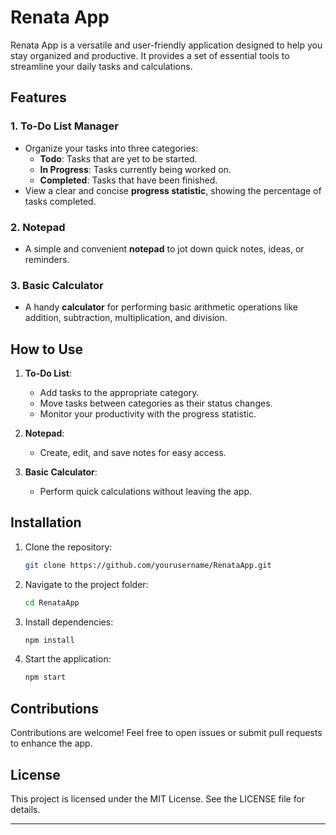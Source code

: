 # Renata App

Renata App is a versatile and user-friendly application designed to help you stay organized and productive. It provides a set of essential tools to streamline your daily tasks and calculations. 

## Features

### 1. **To-Do List Manager**
   - Organize your tasks into three categories:
     - **Todo**: Tasks that are yet to be started.
     - **In Progress**: Tasks currently being worked on.
     - **Completed**: Tasks that have been finished.
   - View a clear and concise **progress statistic**, showing the percentage of tasks completed.

### 2. **Notepad**
   - A simple and convenient **notepad** to jot down quick notes, ideas, or reminders.


### 3. **Basic Calculator**
   - A handy **calculator** for performing basic arithmetic operations like addition, subtraction, multiplication, and division.

## How to Use

1. **To-Do List**:
   - Add tasks to the appropriate category.
   - Move tasks between categories as their status changes.
   - Monitor your productivity with the progress statistic.

2. **Notepad**:
   - Create, edit, and save notes for easy access.


3. **Basic Calculator**:
   - Perform quick calculations without leaving the app.

## Installation

1. Clone the repository:
   ```bash
   git clone https://github.com/yourusername/RenataApp.git
   ```
2. Navigate to the project folder:
   ```bash
   cd RenataApp
   ```
3. Install dependencies:
   ```bash
   npm install
   ```
4. Start the application:
   ```bash
   npm start
   ```

## Contributions

Contributions are welcome! Feel free to open issues or submit pull requests to enhance the app.

## License

This project is licensed under the MIT License. See the LICENSE file for details.

---
